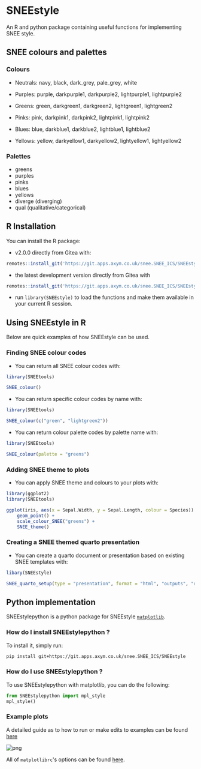# SNEEstyle

An R and python package containing useful functions for implementing SNEE style.

## SNEE colours and palettes

### Colours

-   Neutrals: navy, black, dark_grey, pale_grey, white

-   Purples: purple, darkpurple1, darkpurple2, lightpurple1, lightpurple2

-   Greens: green, darkgreen1, darkgreen2, lightgreen1, lightgreen2

-   Pinks: pink, darkpink1, darkpink2, lightpink1, lightpink2

-   Blues: blue, darkblue1, darkblue2, lightblue1, lightblue2

-   Yellows: yellow, darkyellow1, darkyellow2, lightyellow1, lightyellow2

### Palettes

-   greens
-   purples
-   pinks
-   blues
-   yellows
-   diverge (diverging)
-   qual (qualitative/categorical)

## R Installation

You can install the R package:

- v2.0.0 directly from Gitea with:

``` r
remotes::install_git('https://git.apps.axym.co.uk/snee.SNEE_ICS/SNEEstyle', ref = 'v2.0.0', force = TRUE, build_vignettes = TRUE)
```

-   the latest development version directly from Gitea with

``` r
remotes::install_git('https://git.apps.axym.co.uk/snee.SNEE_ICS/SNEEstyle', force = TRUE, build_vignettes = TRUE)
```

-   run `library(SNEEstyle)` to load the functions and make them available in your current R session.

## Using SNEEstyle in R

Below are quick examples of how SNEEstyle can be used.

### Finding SNEE colour codes

-   You can return all SNEE colour codes with:

``` r
library(SNEEtools)

SNEE_colour()
```

-   You can return specific colour codes by name with:

``` r
library(SNEEtools)

SNEE_colour(c("green", "lightgreen2"))
```

-   You can return colour palette codes by palette name with:

``` r
library(SNEEtools)

SNEE_colour(palette = "greens")
```

### Adding SNEE theme to plots

-   You can apply SNEE theme and colours to your plots with:

``` r
library(ggplot2)
library(SNEEtools)

ggplot(iris, aes(x = Sepal.Width, y = Sepal.Length, colour = Species)) +
    geom_point() +
    scale_colour_SNEE("greens") +
    SNEE_theme()
```

### Creating a SNEE themed quarto presentation

- You can create a quarto document or presentation based on existing SNEE templates with:

``` r
libary(SNEEstyle)

SNEE_quarto_setup(type = "presentation", format = "html", "outputs", "draft1")
```

## Python implementation 

SNEEstylepython is a python package for SNEEstyle [`matplotlib`](https://github.com/matplotlib/matplotlib).

### How do I install SNEEstylepython ?

To install it, simply run:

```bash
pip install git+https://git.apps.axym.co.uk/snee.SNEE_ICS/SNEEstyle
```

### How do I use SNEEstylepython ?

To use SNEEstylepython with matplotlib, you can do the following: 

```python
from SNEEstylepython import mpl_style
mpl_style()
```
### Example plots

A detailed guide as to how to run or make edits to examples can be found [here](https://git.apps.axym.co.uk/snee.SNEE_ICS/SNEEstyle/src/branch/main/SNEEstylepython/examples/python_styling_guide.md)

![png](https://git.apps.axym.co.uk/snee.SNEE_ICS/SNEEstyle/src/branch/main/SNEEstylepython/examples/sample_plots.png)

All of `matplotlibrc`'s options can be found [here](https://matplotlib.org/tutorials/introductory/customizing.html#a-sample-matplotlibrc-file).
